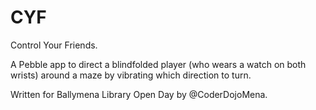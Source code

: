 # CYF

Control Your Friends. 

A Pebble app to direct a blindfolded player (who wears a watch on both wrists) around a maze by vibrating which direction to turn.

Written for Ballymena Library Open Day by @CoderDojoMena. 
